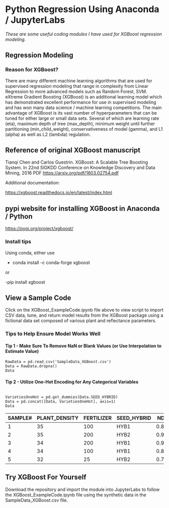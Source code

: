 # Python Regression Using Anaconda / JupyterLabs

*These are some useful coding modules I have used for XGBoost regression modeling.*

## Regression Modeling
### Reason for XGBoost?
There are many different machine learning algorithms that are used for supervised regression modeling that range in complexity from Linear Regression to more advanced models such as Random Forest, SVM. eXtreme Gradient Boosting (XGBoost) is an additional learning model which has demonstrated excellent performance for use in supervised modeling and has won many data science / machine learning competitions. The main advantage of XGBoost is its vast number of hyperparameters that can be tuned for either large or small data sets. Several of which are learning rate (eta), maximum depth of tree (max_depth), minimum weight until further partitioning (min_child_weight), conservativeness of model (gamma), and L1 (alpha) as well as L2 (lambda) regulation. 

## Reference of original XGBoost manuscript
Tianqi Chen and Carlos Guestrin. XGBoost: A Scalable Tree Boosting System. In 22nd SIGKDD Conference on Knowledge Discovery and Data Mining, 2016
PDF https://arxiv.org/pdf/1603.02754.pdf

Additional documentation:

https://xgboost.readthedocs.io/en/latest/index.html

## pypi website for installing XGBoost in Anaconda / Python
https://pypi.org/project/xgboost/

### Install tips
Using conda, either use 

- conda install -c conda-forge xgboost

or

-pip install xgboost


## View a Sample Code
Click on the XGBoost_ExampleCode.ipynb file above to view script to import CSV data, tune, and return model results from the XGBoost package using a fictional data set composed of various plant and reflectance parameters. 

### Tips to Help Ensure Model Works Well

#### Tip 1 - Make Sure To Remove NaN or Blank Values (or Use Interpolation to Estimate Value)
```
RawData = pd.read_csv('SampleData_XGBoost.csv')
Data = RawData.dropna()
Data

```
#### Tip 2 - Utilize One-Hot Encoding for Any Categorical Variables 
```

VarietiesOneHot = pd.get_dummies(Data.SEED_HYBRID)
Data = pd.concat([Data, VarietiesOneHot], axis=1)
Data

```


|SAMPLE#| 	PLANT_DENSITY| 	FERTILIZER| 	SEED_HYBRID| 	NDVI| 	BIOMASS| 	PNU| 	YIELD| 	HYB1| 	HYB2|
--- | --- | --- | --- |--- |--- |--- |--- |--- |--- |
|1| 	35| 	100| 	HYB1| 	0.868| 	6.09| 	74.1762| 	181.879349| 	1| 	0|
|2| 	35| 	200| 	HYB2| 	0.910| 	6.28| 	78.8768| 	229.975907| 	0| 	1|
|3| 	34| 	200|	HYB1| 	0.924| 	7.92| 	125.4528| 	218.899751| 	1| 	0|
|4| 	34| 	100| 	HYB1| 	0.840| 	5.64| 	63.6192|	168.532993| 	1| 	0|
|5| 	32| 	25| 	HYB2| 	0.714| 	2.55| 	13.0050| 	88.622588| 	0| 	1|


## Try XGBoost For Yourself
Download the repository and import the module into JupyterLabs to follow the XGBoost_ExampleCode.ipynb file using the synthetic data in the SampleData_XGBoost.csv file. 
